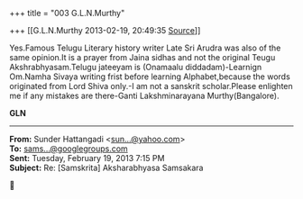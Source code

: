 +++
title = "003 G.L.N.Murthy"

+++
[[G.L.N.Murthy	2013-02-19, 20:49:35 [Source](https://groups.google.com/g/samskrita/c/A3PPx_cTSLM)]]



Yes.Famous Telugu Literary history writer Late Sri Arudra was also of the same opinion.It is a prayer from Jaina sidhas and not the original Teugu Akshrabhyasam.Telugu jateeyam is (Onamaalu diddadam)-Learnign Om.Namha Sivaya writing frist before learning Alphabet,because the words originated from Lord Shiva only.-I am not a sanskrit scholar.Please enlighten me if any mistakes are there-Ganti Lakshminarayana Murthy(Bangalore).  

  



**GLN**  

------------------------------------------------------------------------

**From:** Sunder Hattangadi \<[sun...@yahoo.com]()\>  
**To:** [sams...@googlegroups.com]()  
**Sent:** Tuesday, February 19, 2013 7:15 PM  
**Subject:** Re: \[Samskrita\] Aksharabhyasa Samsakara  



